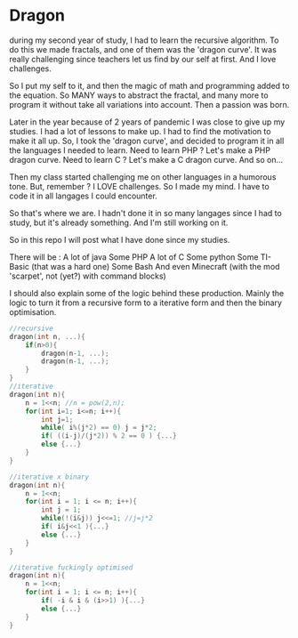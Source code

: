 # Dragon

during my second year of study, I had to learn the recursive algorithm.
To do this we made fractals, and one of them was the 'dragon curve'.
It was really challenging since teachers let us find by our self at first.
And I love challenges.

So I put my self to it, and then the magic of math and programming added to the equation.
So MANY ways to abstract the fractal, and many more to program it without take all variations into account.
Then a passion was born.

Later in the year because of 2 years of pandemic I was close to give up my studies.
I had a lot of lessons to make up.
I had to find the motivation to make it all up.
So, I took the 'dragon curve', and decided to program it in all the languages I needed to learn.
Need to learn PHP ? Let's make a PHP dragon curve.
Need to learn C ? Let's make a C dragon curve.
And so on...

Then my class started challenging me on other languages in a humorous tone.
But, remember ? I LOVE challenges.
So I made my mind. I have to code it in all langages I could encounter.

So that's where we are.
I hadn't done it in so many langages since I had to study, 
but it's already something. And I'm still working on it.

So in this repo I will post what I have done since my studies.

There will be :
A lot of java
Some PHP
A lot of C
Some python
Some TI-Basic (that was a hard one)
Some Bash
And even Minecraft (with the mod 'scarpet', not (yet?) with command blocks) 

I should also explain some of the logic behind these production.
Mainly the logic to turn it from a recursive form to a iterative form and then the binary optimisation.

```c
//recursive
dragon(int n, ...){
    if(n>0){
        dragon(n-1, ...);
        dragon(n-1, ...);
    }
}
//iterative
dragon(int n){
    n = 1<<n; //n = pow(2,n);
    for(int i=1; i<=n; i++){
        int j=1;
        while( i%(j*2) == 0) j = j*2;
        if( ((i-j)/(j*2)) % 2 == 0 ) {...}
        else {...}
    }
}

//iterative x binary
dragon(int n){
    n = 1<<n;
    for(int i = 1; i <= n; i++){
        int j = 1;
        while(!(i&j)) j<<=1; //j=j*2
        if( i&j<<1 ){...}
        else {...}
    }
}

//iterative fuckingly optimised
dragon(int n){
    n = 1<<n;
    for(int i = 1; i <= n; i++){
        if( -i & i & (i>>1) ){...}
        else {...}
    }
}

```
